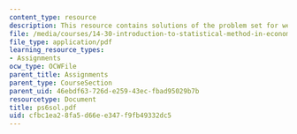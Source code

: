 ```yaml
---
content_type: resource
description: This resource contains solutions of the problem set for week 6.
file: /media/courses/14-30-introduction-to-statistical-method-in-economics-spring-2006/cfbc1ea28fa5d66ee347f9fb49332dc5_ps6sol.pdf
file_type: application/pdf
learning_resource_types:
- Assignments
ocw_type: OCWFile
parent_title: Assignments
parent_type: CourseSection
parent_uid: 46ebdf63-726d-e259-43ec-fbad95029b7b
resourcetype: Document
title: ps6sol.pdf
uid: cfbc1ea2-8fa5-d66e-e347-f9fb49332dc5
---
```

